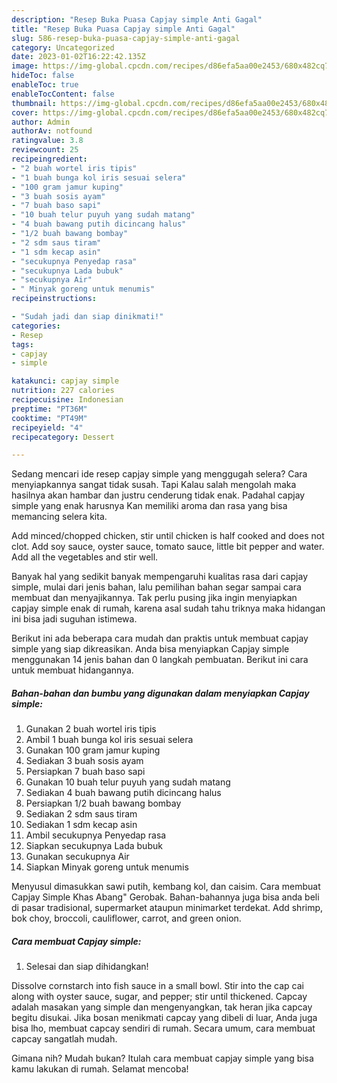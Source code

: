 ```yaml
---
description: "Resep Buka Puasa Capjay simple Anti Gagal"
title: "Resep Buka Puasa Capjay simple Anti Gagal"
slug: 586-resep-buka-puasa-capjay-simple-anti-gagal
category: Uncategorized
date: 2023-01-02T16:22:42.135Z
image: https://img-global.cpcdn.com/recipes/d86efa5aa00e2453/680x482cq70/capjay-simple-foto-resep-utama.jpg
hideToc: false
enableToc: true
enableTocContent: false
thumbnail: https://img-global.cpcdn.com/recipes/d86efa5aa00e2453/680x482cq70/capjay-simple-foto-resep-utama.jpg
cover: https://img-global.cpcdn.com/recipes/d86efa5aa00e2453/680x482cq70/capjay-simple-foto-resep-utama.jpg
author: Admin
authorAv: notfound
ratingvalue: 3.8
reviewcount: 25
recipeingredient:
- "2 buah wortel iris tipis"
- "1 buah bunga kol iris sesuai selera"
- "100 gram jamur kuping"
- "3 buah sosis ayam"
- "7 buah baso sapi"
- "10 buah telur puyuh yang sudah matang"
- "4 buah bawang putih dicincang halus"
- "1/2 buah bawang bombay"
- "2 sdm saus tiram"
- "1 sdm kecap asin"
- "secukupnya Penyedap rasa"
- "secukupnya Lada bubuk"
- "secukupnya Air"
- " Minyak goreng untuk menumis"
recipeinstructions:

- "Sudah jadi dan siap dinikmati!"
categories:
- Resep
tags:
- capjay
- simple

katakunci: capjay simple 
nutrition: 227 calories
recipecuisine: Indonesian
preptime: "PT36M"
cooktime: "PT49M"
recipeyield: "4"
recipecategory: Dessert

---
```



Sedang mencari ide resep capjay simple yang menggugah selera? Cara menyiapkannya sangat tidak susah. Tapi Kalau salah mengolah maka hasilnya akan hambar dan justru cenderung tidak enak. Padahal capjay simple yang enak harusnya Kan memiliki aroma dan rasa yang bisa memancing selera kita.


Add minced/chopped chicken, stir until chicken is half cooked and does not clot. Add soy sauce, oyster sauce, tomato sauce, little bit pepper and water. Add all the vegetables and stir well.

Banyak hal yang sedikit banyak mempengaruhi kualitas rasa dari capjay simple, mulai dari jenis bahan, lalu pemilihan bahan segar sampai cara membuat dan menyajikannya. Tak perlu pusing jika ingin menyiapkan capjay simple enak di rumah, karena asal sudah tahu triknya maka hidangan ini bisa jadi suguhan istimewa.


Berikut ini ada beberapa cara mudah dan praktis untuk membuat capjay simple yang siap dikreasikan. Anda bisa menyiapkan Capjay simple menggunakan 14 jenis bahan dan 0 langkah pembuatan. Berikut ini cara untuk membuat hidangannya.

<!--inarticleads1-->

##### Bahan-bahan dan bumbu yang digunakan dalam menyiapkan Capjay simple:

1. Gunakan 2 buah wortel iris tipis
1. Ambil 1 buah bunga kol iris sesuai selera
1. Gunakan 100 gram jamur kuping
1. Sediakan 3 buah sosis ayam
1. Persiapkan 7 buah baso sapi
1. Gunakan 10 buah telur puyuh yang sudah matang
1. Sediakan 4 buah bawang putih dicincang halus
1. Persiapkan 1/2 buah bawang bombay
1. Sediakan 2 sdm saus tiram
1. Sediakan 1 sdm kecap asin
1. Ambil secukupnya Penyedap rasa
1. Siapkan secukupnya Lada bubuk
1. Gunakan secukupnya Air
1. Siapkan  Minyak goreng untuk menumis


Menyusul dimasukkan sawi putih, kembang kol, dan caisim. Cara membuat Capjay Simple Khas Abang&#34; Gerobak. Bahan-bahannya juga bisa anda beli di pasar tradisional, supermarket ataupun minimarket terdekat. Add shrimp, bok choy, broccoli, cauliflower, carrot, and green onion. 

<!--inarticleads2-->

##### Cara membuat Capjay simple:


1. Selesai dan siap dihidangkan!

Dissolve cornstarch into fish sauce in a small bowl. Stir into the cap cai along with oyster sauce, sugar, and pepper; stir until thickened. Capcay adalah masakan yang simple dan mengenyangkan, tak heran jika capcay begitu disukai. Jika bosan menikmati capcay yang dibeli di luar, Anda juga bisa lho, membuat capcay sendiri di rumah. Secara umum, cara membuat capcay sangatlah mudah. 

Gimana nih? Mudah bukan? Itulah cara membuat capjay simple yang bisa kamu lakukan di rumah. Selamat mencoba!
